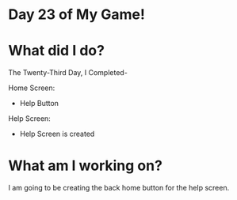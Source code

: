 # Day 23 of My Game!

# What did I do?

The Twenty-Third Day, I Completed-

Home Screen:

* Help Button

Help Screen:

* Help Screen is created

# What am I working on? 

I am going to be creating the back home button for the help screen.
